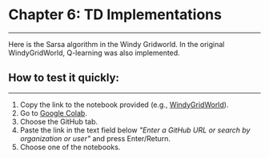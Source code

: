 # Chapter 6: TD Implementations
---

Here is the Sarsa algorithm in the Windy Gridworld. In the original WindyGridWorld, Q-learning was also implemented.

## How to test it quickly:
---
1. Copy the link to the notebook provided (e.g., [WindyGridWorld](https://github.com/FredAmouzgar/RL-sutton/blob/master/ch06-TD/Example6.5_WindyGridWorld.ipynb)).
2. Go to [Google Colab](https://colab.research.google.com/).
3. Choose the GitHub tab.
4. Paste the link in the text field below *"Enter a GitHub URL or search by organization or user"* and press Enter/Return.
5. Choose one of the notebooks.
